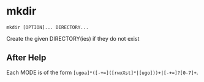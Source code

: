 # mkdir

<!-- spell-checker:ignore ugoa -->

```
mkdir [OPTION]... DIRECTORY...
```

Create the given DIRECTORY(ies) if they do not exist

## After Help

Each MODE is of the form `[ugoa]*([-+=]([rwxXst]*|[ugo]))+|[-+=]?[0-7]+`.
